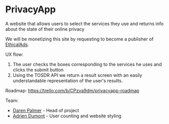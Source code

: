 # PrivacyApp
A website that allows users to select the services they use and returns info about the state of their online privacy

We will be monetizing this site by requesting to become a publisher of [EthicalAds](https://www.ethicalads.io/publishers/).

UX flow: 
1. The user checks the boxes corresponding to the services he uses and clicks the submit button
2. Using the TOSDR API we return a result screen with an easily understandable representation of the user's results.

Roadmap: https://trello.com/b/CPzva9dm/privacyapp-roadmap

Team:
* [Daren Palmer](https://colleserre.github.io) - Head of project
* [Adrien Dumont](https://neurones.dev) - User counting and website styling

